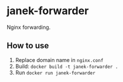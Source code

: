 # janek-forwarder

Nginx forwarding.

## How to use

1. Replace domain name in `nginx.conf`
2. Build: `docker build -t janek-forwarder .`
3. Run `docker run janek-forwarder`
